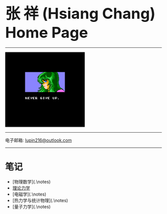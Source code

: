 # <font  size=7>  张 祥 (Hsiang Chang) Home Page</font>

------

 <img src=".\pic\IMG_1104.PNG" style="zoom:50%;" />

------

电子邮箱:   lupin216@outlook.com

------

# 笔记

- [物理数学](.\notes\)
- [理论力学](.\notes\TM.md)
- [电磁学](.\notes\)
- [热力学与统计物理](.\notes\)
- [量子力学](.\notes\)

